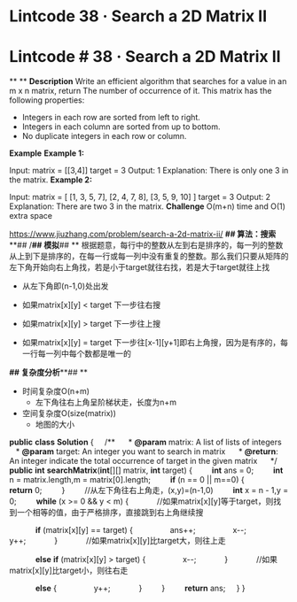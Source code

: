 # Lintcode 38 · Search a 2D Matrix II

# Lintcode **# 38 · Search a 2D Matrix II**
**
**
**Description**
Write an efficient algorithm that searches for a value in an m x n matrix, return The number of occurrence of it.
This matrix has the following properties:
* Integers in each row are sorted from left to right.
* Integers in each column are sorted from up to bottom.
* No duplicate integers in each row or column.

**Example**
**Example 1:**

Input:
matrix = [[3,4]]
target = 3
Output:
1
Explanation:
There is only one 3 in the matrix.
**Example 2:**

Input:
matrix = [
      [1, 3, 5, 7],
      [2, 4, 7, 8],
      [3, 5, 9, 10]
    ]
target = 3
Output:
2
Explanation:
There are two 3 in the matrix.
**Challenge**
O(m+n) time and O(1) extra space

https://www.jiuzhang.com/problem/search-a-2d-matrix-ii/ 
**## 算法：搜索****## /****## 模拟****## 
**
根据题意，每行中的整数从左到右是排序的，每一列的整数从上到下是排序的，在每一行或每一列中没有重复的整数。那么我们只要从矩阵的左下角开始向右上角找，若是小于target就往右找，若是大于target就往上找

* 从左下角即(n-1,0)处出发

* 如果matrix[x][y] < target 下一步往右搜

* 如果matrix[x][y] > target 下一步往上搜

* 如果matrix[x][y] = target 下一步往[x-1][y+1]即右上角搜，因为是有序的，每一行每一列中每个数都是唯一的

**## 复杂度分析****## 
**
* 时间复杂度O(n+m)
	* 左下角往右上角呈阶梯状走，长度为n+m
* 空间复杂度O(size(matrix))
	* 地图的大小

**public** **class** **Solution** {
    /**
     * **@param** matrix: A list of lists of integers
     * **@param** target: An integer you want to search in matrix
     * **@return**: An integer indicate the total occurrence of target in the given matrix
     */
    **public** **int** **searchMatrix**(**int**[][] matrix, **int** target) {
        **int** ans = 0;
        **int** n = matrix.length,m = matrix[0].length;
        **if** (n == 0 || m==0) {
            **return** 0;
        }
        //从左下角往右上角走，(x,y)=(n-1,0)
        **int** x = n - 1,y = 0;
        **while** (x >= 0 && y < m) {
            //如果matrix[x][y]等于target，则找到一个相等的值，由于严格排序，直接跳到右上角继续搜

            **if** (matrix[x][y] == target) {
                ans++;
                x--;
                y++;
            }
            //如果matrix[x][y]比target大，则往上走

            **else** **if** (matrix[x][y] > target) {
                x--;
            }
            //如果matrix[x][y]比target小，则往右走

            **else** {
                y++;
            }
        }
        **return** ans;
    }
}

